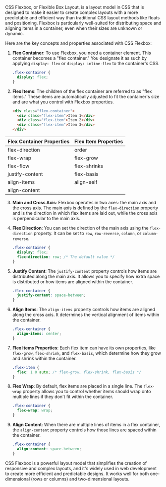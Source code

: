 CSS Flexbox, or Flexible Box Layout, is a layout model in CSS that is designed to make it easier to create complex layouts with a more predictable and efficient way than traditional CSS layout methods like floats and positioning. Flexbox is particularly well-suited for distributing space and aligning items in a container, even when their sizes are unknown or dynamic.

Here are the key concepts and properties associated with CSS Flexbox:

1. **Flex Container**: To use Flexbox, you need a container element. This container becomes a "flex container." You designate it as such by applying `display: flex` or `display: inline-flex` to the container's CSS.

   ```css
   .flex-container {
     display: flex;
   }
   ```

2. **Flex Items**: The children of the flex container are referred to as "flex items." These items are automatically adjusted to fit the container's size and are what you control with Flexbox properties.

   ```html
   <div class="flex-container">
     <div class="flex-item">Item 1</div>
     <div class="flex-item">Item 2</div>
     <div class="flex-item">Item 3</div>
   </div>
   ```

| Flex Container Properties  | Flex Item Properties |
| ------------- | ------------- |
| flex-direction  | order  |
| flex-wrap  | flex-grow  |
| flex-flow  | flex-shrinks  |
| justify-content  | flex-basis  |
| align-items  | align-self  |
| align-content  |   |

3. **Main and Cross Axis**: Flexbox operates in two axes: the main axis and the cross axis. The main axis is defined by the `flex-direction` property and is the direction in which flex items are laid out, while the cross axis is perpendicular to the main axis.

4. **Flex Direction**: You can set the direction of the main axis using the `flex-direction` property. It can be set to `row`, `row-reverse`, `column`, or `column-reverse`.

   ```css
   .flex-container {
     display: flex;
     flex-direction: row; /* The default value */
   }
   ```

5. **Justify Content**: The `justify-content` property controls how items are distributed along the main axis. It allows you to specify how extra space is distributed or how items are aligned within the container.

   ```css
   .flex-container {
     justify-content: space-between;
   }
   ```

6. **Align Items**: The `align-items` property controls how items are aligned along the cross axis. It determines the vertical alignment of items within the container.

   ```css
   .flex-container {
     align-items: center;
   }
   ```

7. **Flex Items Properties**: Each flex item can have its own properties, like `flex-grow`, `flex-shrink`, and `flex-basis`, which determine how they grow and shrink within the container.

   ```css
   .flex-item {
     flex: 1 0 auto; /* flex-grow, flex-shrink, flex-basis */
   }
   ```

8. **Flex Wrap**: By default, flex items are placed in a single line. The `flex-wrap` property allows you to control whether items should wrap onto multiple lines if they don't fit within the container.

   ```css
   .flex-container {
     flex-wrap: wrap;
   }
   ```

9. **Align Content**: When there are multiple lines of items in a flex container, the `align-content` property controls how those lines are spaced within the container.

   ```css
   .flex-container {
     align-content: space-between;
   }
   ```

CSS Flexbox is a powerful layout model that simplifies the creation of responsive and complex layouts, and it's widely used in web development to create more efficient and predictable designs. It works well for both one-dimensional (rows or columns) and two-dimensional layouts.